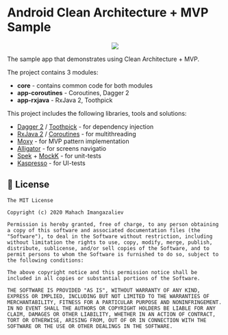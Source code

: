 # Android Clean Architecture + MVP Sample
<p align="center">
<img src="https://raw.githubusercontent.com/ImangazalievM/UTair-MVP-Sample/master/assets/splash.png" />
</p>

The sample app that demonstrates using Clean Architecture + MVP.

The project contains 3 modules:
- **core** - contains common code for both modules
- **app-coroutines** - Coroutines, Dagger 2
- **app-rxjava** - RxJava 2, Toothpick

This project includes the following libraries, tools and solutions:

- [Dagger 2](https://github.com/google/dagger) / [Toothpick](https://github.com/stephanenicolas/toothpick) - for dependency injection
- [RxJava 2](https://github.com/ReactiveX/RxJava) / [Coroutines](https://kotlinlang.org/docs/reference/coroutines-overview.html) - for multithreading
- [Moxy](https://github.com/Arello-Mobile/Moxy) - for MVP pattern implementation
- [Alligator](https://github.com/aartikov/Alligator) - for screens navigatio
- [Spek](https://github.com/spekframework/spek) + [MockK](https://github.com/mockk/mockk) - for unit-tests
- [Kaspresso](https://github.com/KasperskyLab/Kaspresso) - for UI-tests

## 🤝 License
```
The MIT License

Copyright (c) 2020 Mahach Imangazaliev

Permission is hereby granted, free of charge, to any person obtaining a copy of this software and associated documentation files (the "Software"), to deal in the Software without restriction, including without limitation the rights to use, copy, modify, merge, publish, distribute, sublicense, and/or sell copies of the Software, and to permit persons to whom the Software is furnished to do so, subject to the following conditions:

The above copyright notice and this permission notice shall be included in all copies or substantial portions of the Software.

THE SOFTWARE IS PROVIDED "AS IS", WITHOUT WARRANTY OF ANY KIND, EXPRESS OR IMPLIED, INCLUDING BUT NOT LIMITED TO THE WARRANTIES OF MERCHANTABILITY, FITNESS FOR A PARTICULAR PURPOSE AND NONINFRINGEMENT. IN NO EVENT SHALL THE AUTHORS OR COPYRIGHT HOLDERS BE LIABLE FOR ANY CLAIM, DAMAGES OR OTHER LIABILITY, WHETHER IN AN ACTION OF CONTRACT, TORT OR OTHERWISE, ARISING FROM, OUT OF OR IN CONNECTION WITH THE SOFTWARE OR THE USE OR OTHER DEALINGS IN THE SOFTWARE.
```